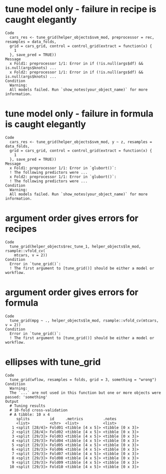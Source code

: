 # tune model only - failure in recipe is caught elegantly

    Code
      cars_res <- tune_grid(helper_objects$svm_mod, preprocessor = rec, resamples = data_folds,
      grid = cars_grid, control = control_grid(extract = function(x) {
        1
      }, save_pred = TRUE))
    Message
      x Fold1: preprocessor 1/1: Error in if (!is.null(args$df) && is.null(args$knots) ...
      x Fold2: preprocessor 1/1: Error in if (!is.null(args$df) && is.null(args$knots) ...
    Condition
      Warning:
      All models failed. Run `show_notes(your_object_name)` for more information.

# tune model only - failure in formula is caught elegantly

    Code
      cars_res <- tune_grid(helper_objects$svm_mod, y ~ z, resamples = data_folds,
      grid = cars_grid, control = control_grid(extract = function(x) {
        1
      }, save_pred = TRUE))
    Message
      x Fold1: preprocessor 1/1: Error in `glubort()`:
      ! The following predictors were ...
      x Fold2: preprocessor 1/1: Error in `glubort()`:
      ! The following predictors were ...
    Condition
      Warning:
      All models failed. Run `show_notes(your_object_name)` for more information.

# argument order gives errors for recipes

    Code
      tune_grid(helper_objects$rec_tune_1, helper_objects$lm_mod, rsample::vfold_cv(
        mtcars, v = 2))
    Condition
      Error in `tune_grid()`:
      ! The first argument to [tune_grid()] should be either a model or workflow.

# argument order gives errors for formula

    Code
      tune_grid(mpg ~ ., helper_objects$lm_mod, rsample::vfold_cv(mtcars, v = 2))
    Condition
      Error in `tune_grid()`:
      ! The first argument to [tune_grid()] should be either a model or workflow.

# ellipses with tune_grid

    Code
      tune_grid(wflow, resamples = folds, grid = 3, something = "wrong")
    Condition
      Warning:
      The `...` are not used in this function but one or more objects were passed: 'something'
    Output
      # Tuning results
      # 10-fold cross-validation 
      # A tibble: 10 x 4
         splits         id     .metrics         .notes          
         <list>         <chr>  <list>           <list>          
       1 <split [28/4]> Fold01 <tibble [4 x 5]> <tibble [0 x 3]>
       2 <split [28/4]> Fold02 <tibble [4 x 5]> <tibble [0 x 3]>
       3 <split [29/3]> Fold03 <tibble [4 x 5]> <tibble [0 x 3]>
       4 <split [29/3]> Fold04 <tibble [4 x 5]> <tibble [0 x 3]>
       5 <split [29/3]> Fold05 <tibble [4 x 5]> <tibble [0 x 3]>
       6 <split [29/3]> Fold06 <tibble [4 x 5]> <tibble [0 x 3]>
       7 <split [29/3]> Fold07 <tibble [4 x 5]> <tibble [0 x 3]>
       8 <split [29/3]> Fold08 <tibble [4 x 5]> <tibble [0 x 3]>
       9 <split [29/3]> Fold09 <tibble [4 x 5]> <tibble [0 x 3]>
      10 <split [29/3]> Fold10 <tibble [4 x 5]> <tibble [0 x 3]>

